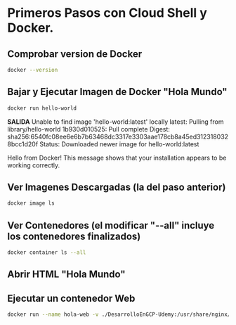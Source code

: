 # Primeros Pasos con Cloud Shell y Docker.

## Comprobar version de Docker

```bash
docker --version
```

## Bajar y Ejecutar Imagen de Docker "Hola Mundo"
```bash
docker run hello-world
```
**SALIDA**
Unable to find image 'hello-world:latest' locally
latest: Pulling from library/hello-world
1b930d010525: Pull complete
Digest: sha256:6540fc08ee6e6b7b63468dc3317e3303aae178cb8a45ed3123180328bcc1d20f
Status: Downloaded newer image for hello-world:latest

Hello from Docker!
This message shows that your installation appears to be working correctly.

## Ver Imagenes Descargadas (la del paso anterior)
```bash
docker image ls
```

## Ver Contenedores (el modificar "--all" incluye los contenedores finalizados)
```bash
docker container ls --all
```

## Abrir HTML "Hola Mundo"
<walkthrough-editor-open-file filePath="./DesarrolloEnGCP-Udemy/index.html"
                              text="Abrir Archivo de Prueba">
</walkthrough-editor-open-file>

## Ejecutar un contenedor Web
```bash
docker run --name hola-web -v ./DesarrolloEnGCP-Udemy:/usr/share/nginx/html:ro -d nginx
```





